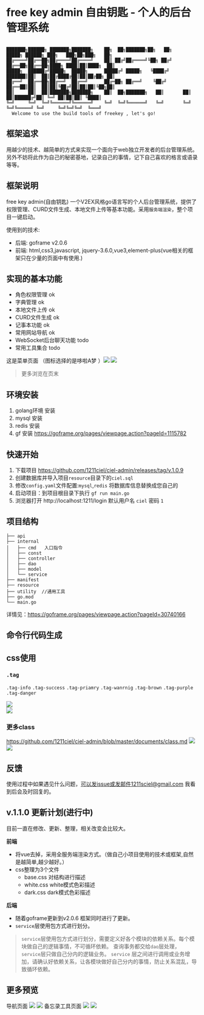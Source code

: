 # free key admin 自由钥匙 - 个人的后台管理系统
```

███████╗██████╗ ███████╗███████╗    ██╗  ██╗███████╗██╗   ██╗     █████╗ ██████╗ ███╗   ███╗██╗███╗   ██╗
██╔════╝██╔══██╗██╔════╝██╔════╝    ██║ ██╔╝██╔════╝╚██╗ ██╔╝    ██╔══██╗██╔══██╗████╗ ████║██║████╗  ██║
█████╗  ██████╔╝█████╗  █████╗      █████╔╝ █████╗   ╚████╔╝     ███████║██║  ██║██╔████╔██║██║██╔██╗ ██║
██╔══╝  ██╔══██╗██╔══╝  ██╔══╝      ██╔═██╗ ██╔══╝    ╚██╔╝      ██╔══██║██║  ██║██║╚██╔╝██║██║██║╚██╗██║
██║     ██║  ██║███████╗███████╗    ██║  ██╗███████╗   ██║       ██║  ██║██████╔╝██║ ╚═╝ ██║██║██║ ╚████║
╚═╝     ╚═╝  ╚═╝╚══════╝╚══════╝    ╚═╝  ╚═╝╚══════╝   ╚═╝       ╚═╝  ╚═╝╚═════╝ ╚═╝     ╚═╝╚═╝╚═╝  ╚═══╝
  Welcome to use the build tools of freekey , let's go!
```
## 框架追求

用越少的技术、越简单的方式来实现一个面向于web独立开发者的后台管理系统。另外不妨将此作为自己的秘密基地，记录自己的事情，记下自己喜欢的格言或语录等等。

## 框架说明

free key admin(自由钥匙) 一个V2EX风格go语言写的个人后台管理系统，提供了权限管理、CURD文件生成、本地文件上传等基本功能。采用`服务端渲染`，整个项目一键启动。

使用到的技术:

- 后端: goframe v2.0.6
- 前端: html,css3,javascript, jquery-3.6.0,vue3,element-plus(vue相关的框架只在少量的页面中有使用.)

## 实现的基本功能

- 角色权限管理 ok
- 字典管理 ok
- 本地文件上传 ok
- CURD文件生成 ok
- 记事本功能 ok
- 常用网站导航 ok
- WebSocket后台聊天功能 todo
- 常用工具集合 todo

这是菜单页面 （图标选择的是哆啦A梦 ）![](./documents/home1.png) ![](./documents/home2.png)

> 更多浏览在页末

## 环境安装

1. golang环境 安装
2. mysql 安装
3. redis 安装
4. gf 安装  https://goframe.org/pages/viewpage.action?pageId=1115782

## 快速开始

1. 下载项目 https://github.com/1211ciel/ciel-admin/releases/tag/v.1.0.9
2. 创建数据库并导入项目`resource`目录下的`ciel.sql`
3. 修改`config.yaml`文件配置:`mysql`,`redis` 将数据库信息替换成您自己的
4. 启动项目：到项目根目录下执行 `gf run main.go`
5. 浏览器打开 http://localhost:1211/login  默认用户名 `ciel` 密码 `1`

## 项目结构

```text
├── api
├── internal
│   ├── cmd   入口指令
│   ├── const
│   ├── controller
│   ├── dao
│   ├── model
│   └── service
├── manifest
├── resource
├── utility  //通用工具
├── go.mod
└── main.go 
```

详情见：https://goframe.org/pages/viewpage.action?pageId=30740166

## 命令行代码生成

## css使用

### `.tag`

`.tag-info` `.tag-success` `.tag-priamry` `.tag-wanrnig` `.tag-brown` `.tag-purple` `.tag-danger`

![](./documents/tag.png) <br> ![](./documents/tag2.png)

### 更多class

https://github.com/1211ciel/ciel-admin/blob/master/documents/class.md
![](./documents/class1.png) <br>
![](./documents/class2.png)

## 反馈

使用过程中如果遇见什么问题，可以发issue或发邮件1211sciel@gmail.com 我看到后会及时回复的。

## v.1.1.0 更新计划(进行中)

目前一直在修改、更新、整理，相关改变会比较大。

**前端**

- 将vue去掉，采用全服务端渲染方式。（做自己小项目使用的技术或框架,自然是越简单,越少越好。）
- css整理为3个文件
    - base.css 对结构进行描述
    - white.css white模式色彩描述
    - dark.css dark模式色彩描述

**后端**

- 随着goframe更新到v2.0.6 框架同时进行了更新。
- `service`层使用包方式进行划分。

> `service`层使用包方式进行划分，需要定义好各个模块的依赖关系。每个模块做自己的逻辑事情，不可循环依赖。
> 查询事务都交给`dao`层处理，`service`层只做自己分内的逻辑业务。
> `service` 层之间进行调用或业务增加，请确认好依赖关系，让各模块做好自己分内的事情，防止关系混乱，导致循环依赖。

## 更多预览

导航页面  ![](./documents/home5.png) ![](./documents/home6.png)
备忘录工具页面 ![](./documents/home3.png) ![](./documents/home4.png)

